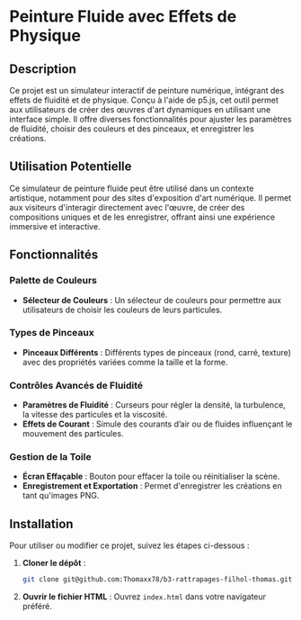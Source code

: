 # Peinture Fluide avec Effets de Physique

## Description

Ce projet est un simulateur interactif de peinture numérique, intégrant des effets de fluidité et de physique. Conçu à l'aide de p5.js, cet outil permet aux utilisateurs de créer des œuvres d'art dynamiques en utilisant une interface simple. Il offre diverses fonctionnalités pour ajuster les paramètres de fluidité, choisir des couleurs et des pinceaux, et enregistrer les créations.

## Utilisation Potentielle

Ce simulateur de peinture fluide peut être utilisé dans un contexte artistique, notamment pour des sites d'exposition d'art numérique. Il permet aux visiteurs d'interagir directement avec l'œuvre, de créer des compositions uniques et de les enregistrer, offrant ainsi une expérience immersive et interactive.

## Fonctionnalités

### Palette de Couleurs

- **Sélecteur de Couleurs** : Un sélecteur de couleurs pour permettre aux utilisateurs de choisir les couleurs de leurs particules.

### Types de Pinceaux

- **Pinceaux Différents** : Différents types de pinceaux (rond, carré, texture) avec des propriétés variées comme la taille et la forme.

### Contrôles Avancés de Fluidité

- **Paramètres de Fluidité** : Curseurs pour régler la densité, la turbulence, la vitesse des particules et la viscosité.
- **Effets de Courant** : Simule des courants d’air ou de fluides influençant le mouvement des particules.

### Gestion de la Toile

- **Écran Effaçable** : Bouton pour effacer la toile ou réinitialiser la scène.
- **Enregistrement et Exportation** : Permet d'enregistrer les créations en tant qu'images PNG.

## Installation

Pour utiliser ou modifier ce projet, suivez les étapes ci-dessous :

1. **Cloner le dépôt** :
    ```sh
    git clone git@github.com:Thomaxx78/b3-rattrapages-filhol-thomas.git
    ```

2. **Ouvrir le fichier HTML** :
    Ouvrez `index.html` dans votre navigateur préféré.
